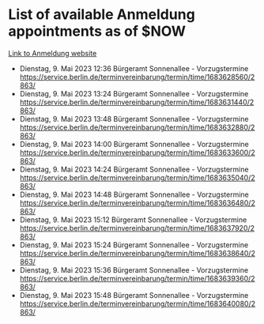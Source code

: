 # List of available Anmeldung appointments as of $NOW
[Link to Anmeldung website](https://service.berlin.de/terminvereinbarung/termin/tag.php?termin=1&anliegen[]=120686&dienstleisterlist=122210,122217,327316,122219,327312,122227,327314,122231,327346,122243,327348,122254,122252,329742,122260,329745,122262,329748,122271,327278,122273,327274,122277,327276,330436,122280,327294,122282,327290,122284,327292,122291,327270,122285,327266,122286,327264,122296,327268,150230,329760,122297,327286,122294,327284,122312,329763,122314,329775,122304,327330,122311,327334,122309,327332,317869,122281,327352,122279,329772,122283,122276,327324,122274,327326,122267,329766,122246,327318,122251,327320,122257,327322,122208,327298,122226,327300&herkunft=http%3A%2F%2Fservice.berlin.de%2Fdienstleistung%2F120686%2F)
- Dienstag, 9. Mai 2023 12:36 Bürgeramt Sonnenallee - Vorzugstermine https://service.berlin.de/terminvereinbarung/termin/time/1683628560/2863/
- Dienstag, 9. Mai 2023 13:24 Bürgeramt Sonnenallee - Vorzugstermine https://service.berlin.de/terminvereinbarung/termin/time/1683631440/2863/
- Dienstag, 9. Mai 2023 13:48 Bürgeramt Sonnenallee - Vorzugstermine https://service.berlin.de/terminvereinbarung/termin/time/1683632880/2863/
- Dienstag, 9. Mai 2023 14:00 Bürgeramt Sonnenallee - Vorzugstermine https://service.berlin.de/terminvereinbarung/termin/time/1683633600/2863/
- Dienstag, 9. Mai 2023 14:24 Bürgeramt Sonnenallee - Vorzugstermine https://service.berlin.de/terminvereinbarung/termin/time/1683635040/2863/
- Dienstag, 9. Mai 2023 14:48 Bürgeramt Sonnenallee - Vorzugstermine https://service.berlin.de/terminvereinbarung/termin/time/1683636480/2863/
- Dienstag, 9. Mai 2023 15:12 Bürgeramt Sonnenallee - Vorzugstermine https://service.berlin.de/terminvereinbarung/termin/time/1683637920/2863/
- Dienstag, 9. Mai 2023 15:24 Bürgeramt Sonnenallee - Vorzugstermine https://service.berlin.de/terminvereinbarung/termin/time/1683638640/2863/
- Dienstag, 9. Mai 2023 15:36 Bürgeramt Sonnenallee - Vorzugstermine https://service.berlin.de/terminvereinbarung/termin/time/1683639360/2863/
- Dienstag, 9. Mai 2023 15:48 Bürgeramt Sonnenallee - Vorzugstermine https://service.berlin.de/terminvereinbarung/termin/time/1683640080/2863/

